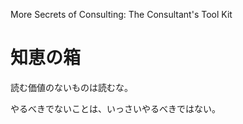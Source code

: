 More Secrets of Consulting: The Consultant's Tool Kit

# 知恵の箱
読む価値のないものは読むな。

やるべきでないことは、いっさいやるべきではない。

